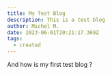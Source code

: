 ```yaml
---
title: My Test Blog
description: This is a test blog
author: Michel M.
date: 2023-06-01T20:21:17.369Z
tags:
  - created
---
```

A﻿nd how is my first test blog ?